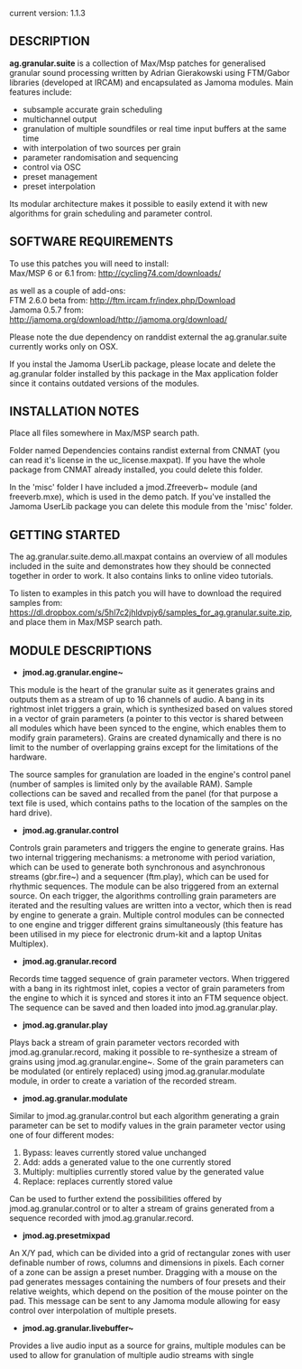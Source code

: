 current version: 1.1.3

## DESCRIPTION

**ag.granular.suite** is a collection of Max/Msp patches for generalised granular sound processing written by Adrian Gierakowski using FTM/Gabor libraries (developed at IRCAM) and encapsulated as Jamoma modules. Main features include: 
* subsample accurate grain scheduling
* multichannel output
* granulation of multiple soundfiles or real time input buffers at the same time
* with interpolation of two sources per grain
* parameter randomisation and sequencing
* control via OSC
* preset management
* preset interpolation

Its modular architecture makes it possible to easily extend it with new algorithms for grain scheduling and parameter control.


## SOFTWARE REQUIREMENTS

To use this patches you will need to install:  
Max/MSP 6 or 6.1 from: http://cycling74.com/downloads/

as well as a couple of add-ons:  
FTM 2.6.0 beta from: http://ftm.ircam.fr/index.php/Download  
Jamoma 0.5.7 from:  http://jamoma.org/download/http://jamoma.org/download/

Please note the due dependency on randdist external the ag.granular.suite currently works only on OSX.

If you instal the Jamoma UserLib package, please locate and delete the ag.granular folder installed by this package in the Max application folder since it contains outdated versions of the modules.

## INSTALLATION NOTES

Place all files somewhere in Max/MSP search path.

Folder named Dependencies contains randist external from CNMAT (you can read it's license in the uc_license.maxpat). If you have the whole package from CNMAT already installed, you could delete this folder.

In the 'misc' folder I have included a jmod.Zfreeverb~ module (and freeverb.mxe), which is used in the demo patch. If you've installed the Jamoma UserLib package you can delete this module from the 'misc' folder.


## GETTING STARTED

The ag.granular.suite.demo.all.maxpat contains an overview of all modules included in the suite and demonstrates how they should be connected together in order to work. It also contains links to online video tutorials.

To listen to examples in this patch you will have to download the required samples from: https://dl.dropbox.com/s/5hl7c2jhldvpjy6/samples_for_ag.granular.suite.zip, and place them in Max/MSP search path.


## MODULE DESCRIPTIONS

* **jmod.ag.granular.engine~**

This module is the heart of the granular suite as it generates grains and outputs them as a stream of up to 16 channels of audio. A bang in its rightmost inlet triggers a grain, which is synthesized based on values stored in a vector of grain parameters (a pointer to this vector is shared between all modules which have been synced to the engine, which enables them to modify grain parameters). Grains are created dynamically and there is no limit to the number of overlapping grains except for the limitations of the hardware.

The source samples for granulation are loaded in the engine's control panel (number of samples is limited only by the available RAM). Sample collections can be saved and recalled from the panel (for that purpose a text file is used, which contains paths to the location of the samples on the hard drive).


* **jmod.ag.granular.control**

Controls grain parameters and triggers the engine to generate grains. Has two internal triggering mechanisms: a metronome with period variation, which can be used to generate both synchronous and asynchronous streams (gbr.fire~) and a sequencer (ftm.play), which can be used for rhythmic sequences. The module can be also triggered from an external source. On each trigger, the algorithms controlling grain parameters are iterated and the resulting values are written into a vector, which then is read by engine to generate a grain. Multiple control modules can be connected to one engine and trigger different grains simultaneously (this feature has been utilised in my piece for electronic drum-kit and a laptop Unitas Multiplex).


* **jmod.ag.granular.record**

Records time tagged sequence of grain parameter vectors. When triggered with a bang in its rightmost inlet, copies a vector of grain parameters from the engine to which it is synced and stores it into an FTM sequence object. The sequence can be saved and then loaded into jmod.ag.granular.play.


* **jmod.ag.granular.play**

Plays back a stream of grain parameter vectors recorded with jmod.ag.granular.record, making it possible to re-synthesize a stream of grains using jmod.ag.granular.engine~. Some of the grain parameters can be modulated (or entirely replaced) using jmod.ag.granular.modulate module, in order to create a variation of the recorded stream.


* **jmod.ag.granular.modulate**

Similar to jmod.ag.granular.control but each algorithm generating a grain parameter can be set to modify values in the grain parameter vector using one of four different modes:

1.	Bypass: leaves currently stored value unchanged
2.	Add: adds a generated value to the one currently stored
3.	Multiply: multiplies currently stored value by the generated value
4.	Replace: replaces currently stored value

Can be used to further extend the possibilities offered by jmod.ag.granular.control or to alter a stream of grains generated from a sequence recorded with jmod.ag.granular.record.


* **jmod.ag.presetmixpad**

An X/Y pad, which can be divided into a grid of rectangular zones with user definable number of rows, columns and dimensions in pixels. Each corner of a zone can be assign a preset number. Dragging with a mouse on the pad generates messages containing the numbers of four presets and their relative weights, which depend on the position of the mouse pointer on the pad. This message can be sent to any Jamoma module allowing for easy control over interpolation of multiple presets.


* **jmod.ag.granular.livebuffer~**

Provides a live audio input as a source for grains, multiple modules can be used to allow for granulation of multiple audio streams with single 


